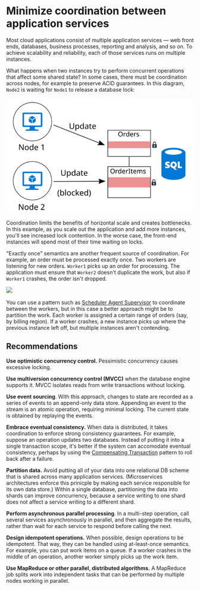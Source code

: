 # Minimize coordination between application services

Most cloud applications consist of multiple application services &mdash; web front ends, databases, business processes, reporting and analysis, and so on. To achieve scalability and reliability, each of those services runs on multiple instances. 

What happens when two instances try to perform concurrent operations that affect some shared state? In some cases, there must be coordination across nodes, for example to preserve ACID guarantees. In this diagram, `Node2` is waiting for `Node1` to release a database lock:

![](./images/database-lock.svg)

Coordination limits the benefits of horizontal scale and creates bottlenecks. In this example, as you scale out the application and add more instances, you'll see increased lock contention. In the worse case, the front-end instances will spend most of their time waiting on locks.

"Exactly once" semantics are another frequent source of coordination. For example, an order must be processed exactly once. Two workers are listening for new orders. `Worker1` picks up an order for processing. The application must ensure that `Worker2` doesn't duplicate the work, but also if `Worker1` 
crashes, the order isn't dropped.

![](./images/coordination.svg)

You can use a pattern such as [Scheduler Agent Supervisor][sas-pattern] to coordinate between the workers, but in this case a better approach might be to partition the work. Each worker is assigned a certain range of orders (say, by billing region). If a worker crashes, a new instance picks up where the previous instance left off, but multiple instances aren't contending.

## Recommendations

**Use optimistic concurrency control.** Pessimistic concurrency causes excessive locking.

**Use multiversion concurrency control (MVCC)** when the database engine supports it. MVCC isolates reads from write transactions without locking. 

**Use event sourcing**. With this approach, changes to state are recorded as a series of events to an append-only data store. Appending an event to the stream is an atomic operation, requiring minimal locking. The current state is obtained by replaying the events.

**Embrace eventual consistency.** When data is distributed, it takes coordination to enforce strong consistency guarantees. For example, suppose an operation updates two databases. Instead of putting it into a single transaction scope, it's better if the system can accomodate eventual consistency, perhaps by using the [Compensating Transaction][compensating-transaction] pattern to roll back after a failure.

**Partition data.**  Avoid putting all of your data into one relational DB scheme that is shared across many application services. (Microservices architectures enforce this prinicple by making each service responsible for its own data store.) Within a single database, partitioning the data into shards can improve concurrency, because a service writing to one shard does not affect a service writing to a different shard.

**Perform asynchronous parallel processing**. In a multi-step operation, call several services asynchronously in parallel, and then aggregate the results, rather than wait for each service to respond before calling the next.	

**Design idempotent operations.** When possible, design operations to be idempotent. That way, they can be handled using at-least-once semantics. For example, you can put work items on a queue. If a worker crashes in the middle of an operation, another worker simply picks up the work item.

**Use MapReduce or other parallel, distributed algorithms.** A MapReduce job splits work into independent tasks that can be performed by multiple nodes working in parallel.


<!-- links -->

[compensating-transaction]: ../../compensating-transaction.md
[cqrs]: ../../patterns/cqrs.md
[sas-pattern]: ../../patterns/scheduler-agent-supervisor.md